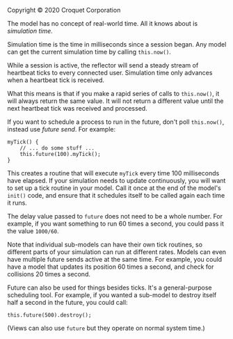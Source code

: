 Copyright © 2020 Croquet Corporation

The model has no concept of real-world time. All it knows about is _simulation time_.

Simulation time is the time in milliseconds since a session began. Any model can get the current simulation time by calling `this.now()`.

While a session is active, the reflector will send a steady stream of heartbeat ticks to every connected user. Simulation time only advances when a heartbeat tick is received.

What this means is that if you make a rapid series of calls to `this.now()`, it will always return the same value. It will not return a different value until the next heartbeat tick was received and processed.

If you want to schedule a process to run in the future, don't poll `this.now()`, instead use _future send_. For example:
```
myTick() {
    // ... do some stuff ...
    this.future(100).myTick();
}
```
This creates a routine that will execute `myTick` every time 100 milliseconds have elapsed. If your simulation needs to update continuously, you will want to set up a tick routine in your model. Call it once at the end of the model's `init()` code, and ensure that it schedules itself to be called again each time it runs.

The delay value passed to `future` does not need to be a whole number.  For example, if you want something to run 60 times a second, you could pass it the value `1000/60`.

Note that individual sub-models can have their own tick routines, so different parts of your simulation can run at different rates. Models can even have multiple future sends active at the same time. For example, you could have a model that updates its position 60 times a second, and check for collisions 20 times a second.

Future can also be used for things besides ticks. It's a general-purpose scheduling tool. For example, if you wanted a sub-model to destroy itself half a second in the future, you could call:
```
this.future(500).destroy();
```
(Views can also use `future` but they operate on normal system time.)
